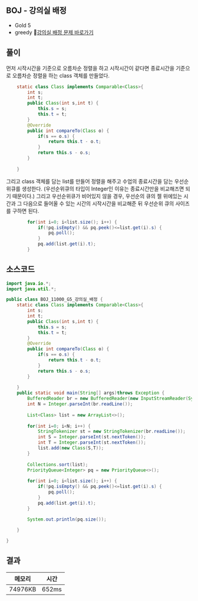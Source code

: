 ## BOJ - 강의실 배정 
- Gold 5  
- greedy 
🔗[강의실 배정 문제 바로가기](https://www.acmicpc.net/problem/11000)



## 풀이

먼저 시작시간을 기준으로 오름차순 정렬을 하고 시작시간이 같다면 종료시간을 기준으로 오름차순 정렬을 하는 class 객체를 만들었다.

~~~java
	static class Class implements Comparable<Class>{
		int s;
		int t;
		public Class(int s,int t) {
			this.s = s;
			this.t = t;
		}
		@Override
		public int compareTo(Class o) {
			if(s == o.s) {
				return this.t - o.t;
			}
			return this.s - o.s;
		}
		
	}
~~~

그리고 class 객체를 담는 list를 만들어 정렬을 해주고 수업의 종료시간을 담는 우선순위큐를 생성한다. 
(우선순위큐의 타입이 Integer인 이유는 종료시간만을 비교해즈면 되기 때문이다.)
그리고 우선순위큐가 비어있지 않을 경우, 우선순의 큐의 젤 위에있는 시간과 그 다음으로 들어올 수 있는 시간의 시작시간을 비교해준 뒤 우선순위 큐의 사이즈를 구하면 된다.

~~~java
		for(int i=0; i<list.size(); i++) {
			if(!pq.isEmpty() && pq.peek()<=list.get(i).s) {
				pq.poll();
			}
			pq.add(list.get(i).t);
		}
~~~




## 소스코드
~~~java
import java.io.*;
import java.util.*;

public class BOJ_11000_G5_강의실_배정 {
	static class Class implements Comparable<Class>{
		int s;
		int t;
		public Class(int s,int t) {
			this.s = s;
			this.t = t;
		}
		@Override
		public int compareTo(Class o) {
			if(s == o.s) {
				return this.t - o.t;
			}
			return this.s - o.s;
		}
		
	}
	public static void main(String[] args)throws Exception {
		BufferedReader br = new BufferedReader(new InputStreamReader(System.in));
		int N = Integer.parseInt(br.readLine());
		
		List<Class> list = new ArrayList<>();
		
		for(int i=0; i<N; i++) {
			StringTokenizer st = new StringTokenizer(br.readLine());
			int S = Integer.parseInt(st.nextToken());
			int T = Integer.parseInt(st.nextToken());
			list.add(new Class(S,T));
		}
		
		Collections.sort(list);
		PriorityQueue<Integer> pq = new PriorityQueue<>();		
		
		for(int i=0; i<list.size(); i++) {
			if(!pq.isEmpty() && pq.peek()<=list.get(i).s) {
				pq.poll();
			}
			pq.add(list.get(i).t);
		}
		
		System.out.println(pq.size());

	}

}

~~~

## 결과 

| 메모리  | 시간 |
|----|----|
|74976KB	|652ms|